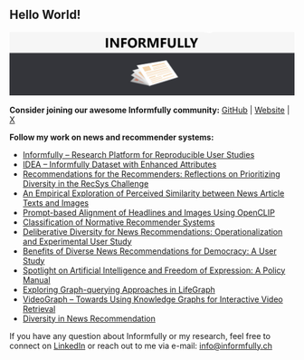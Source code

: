 ## Hello World!

![Informfully](https://raw.githubusercontent.com/Informfully/Documentation/main/docs/source/img/logo_banner.png)

**Consider joining our awesome Informfully community:** [GitHub](https://github.com/Informfully) | [Website](https://informfully.ch/) | [X](https://x.com/informfully) <!--| [Website](https://lucienheitz.github.io/)-->

**Follow my work on news and recommender systems:**

* [Informfully – Research Platform for Reproducible User Studies](https://dl.acm.org/doi/10.1145/3640457.3688066)
* [IDEA – Informfully Dataset with Enhanced Attributes](https://www.researchgate.net/publication/384631002_IDEA_-_Informfully_Dataset_with_Enhanced_Attributes)
* [Recommendations for the Recommenders: Reflections on Prioritizing Diversity in the RecSys Challenge](https://www.researchgate.net/publication/383261868_Recommendations_for_the_Recommenders_Reflections_on_Prioritizing_Diversity_in_the_RecSys_Challenge)
* [An Empirical Exploration of Perceived Similarity between News Article Texts and Images](https://ceur-ws.org/Vol-3658/paper8.pdf)
* [Prompt-based Alignment of Headlines and Images Using OpenCLIP](https://ceur-ws.org/Vol-3658/paper7.pdf)
* [Classification of Normative Recommender Systems](https://ceur-ws.org/Vol-3639/short3.pdf)
* [Deliberative Diversity for News Recommendations: Operationalization and Experimental User Study](https://dl.acm.org/doi/abs/10.1145/3604915.3608834)
* [Benefits of Diverse News Recommendations for Democracy: A User Study](https://www.tandfonline.com/doi/full/10.1080/21670811.2021.2021804)
* [Spotlight on Artificial Intelligence and Freedom of Expression: A Policy Manual](https://papers.ssrn.com/sol3/papers.cfm?abstract_id=4060166)
* [Exploring Graph-querying Approaches in LifeGraph](https://dl.acm.org/doi/abs/10.1145/3463948.3469068)
* [VideoGraph – Towards Using Knowledge Graphs for Interactive Video Retrieval](https://link.springer.com/chapter/10.1007/978-3-030-67835-7_38)
* [Diversity in News Recommendation](https://drops.dagstuhl.de/entities/document/10.4230/DagMan.9.1.43)

If you have any question about Informfully or my research, feel free to connect on [LinkedIn](https://www.linkedin.com/in/lucien-heitz) or reach out to me via e-mail: info@informfully.ch
